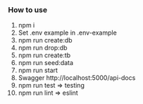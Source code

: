 ### How to use
1. npm i
2. Set .env example in .env-example
3. npm run create:db
4. npm run drop:db
5. npm run create:tb
6. npm run seed:data
7. npm run start
8. Swagger http://localhost:5000/api-docs 
9. npm run test => testing
10. npm run lint => eslint
